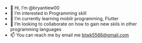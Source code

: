 - 👋 Hi, I’m @bryantiew00
- 👀 I’m interested in Programming skill 
- 🌱 I’m currently learning mobilr programming, Flutter
- 💞️ I’m looking to collaborate on how to gain new skils in other programming languages
- 📫 You can reach me by email me btwk5566@gmail.com

<!---
bryantiew00/bryantiew00 is a ✨ special ✨ repository because its `README.md` (this file) appears on your GitHub profile.
You can click the Preview link to take a look at your changes.
--->
